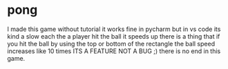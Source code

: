 # pong
I made this game without tutorial
it works fine in pycharm but in vs code its kind a slow
each the a player hit the ball it speeds up
there is a thing that if you hit the ball by using the top or bottom of the rectangle the ball speed increases like 10 times
ITS A FEATURE NOT A BUG ;)
there is no end in this game.
